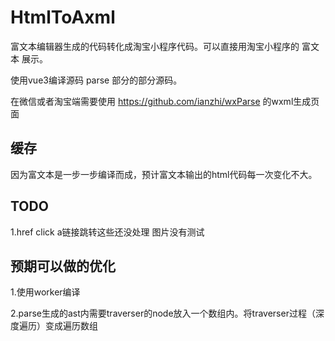 # HtmlToAxml

富文本编辑器生成的代码转化成淘宝小程序代码。可以直接用淘宝小程序的 富文本<rich-text> 展示。

使用vue3编译源码 parse 部分的部分源码。

在微信或者淘宝端需要使用 https://github.com/ianzhi/wxParse 的wxml生成页面

## 缓存
因为富文本是一步一步编译而成，预计富文本输出的html代码每一次变化不大。

## TODO
1.href click a链接跳转这些还没处理
图片没有测试


## 预期可以做的优化
1.使用worker编译

2.parse生成的ast内需要traverser的node放入一个数组内。将traverser过程（深度遍历）变成遍历数组
